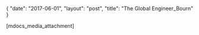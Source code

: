 {
   "date": "2017-06-01",
   "layout": "post",
   "title": "The Global Engineer_Bourn"
}

[mdocs_media_attachment]